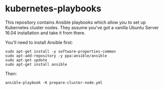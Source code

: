 # kubernetes-playbooks

This repository contains Ansible playbooks which allow you to set up Kubernetes cluster nodes.
They assume you've got a vanilla Ubuntu Server 16.04 installation and take it from there.

You'll need to install Ansible first:

```
sudo apt-get install -y software-properties-common
sudo apt-add-repository -y ppa:ansible/ansible
sudo apt-get update
sudo apt-get install ansible
```

Then:

```
ansible-playbook -K prepare-cluster-node.yml
```
